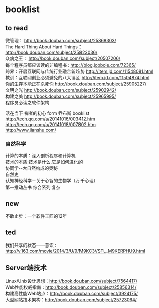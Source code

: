 


booklist
========

## to read

微管理： http://book.douban.com/subject/25868303/  
The Hard Thing About Hard Things： http://book.douban.com/subject/25823036/  
众病之王： http://book.douban.com/subject/20507206/  
每个程序员都应该读的非编程书 : http://blog.jobbole.com/72365/  
跨界：开启互联网与传统行业融合新趋势 http://item.jd.com/11548081.html  
教训：互联网创业必须避免的八大误区 http://item.jd.com/11504874.html  
你的生存本能正在杀死你 http://book.douban.com/subject/25905227/  
文明之光 http://book.douban.com/subject/25902942/  
构建之美 http://book.douban.com/subject/25965995/  
程序员必读之软件架构  

活在当下 禅者的初心 form 乔布斯 booklist http://tech.qq.com/a/20141016/003412.htm  
http://tech.qq.com/a/20141018/007802.htm  
http://www.jianshu.com/  

### 自然科学

计算的本质：深入剖析程序和计算机  
技术的本质:技术是什么,它是如何进化的  
协同学--大自然构成的奥秘  
自然史  
认知神经科学－关于心智的生物学（万千心理）  
第一推动丛书 综合系列 复杂   


## new

不敢止步：一个软件工匠的12年 

## ted

我们共享的状态——意识 : http://v.163.com/movie/2014/3/U/9/M9KC3VSTL_M9KERPHU9.html  


## Server端技术

Linux/Unix设计思想：http://book.douban.com/subject/7564417/  
Web性能权威指南：http://book.douban.com/subject/25856314/  
构建高性能Web站点：http://book.douban.com/subject/3924175/  
大型网站技术架构：http://book.douban.com/subject/25723064/  
